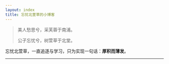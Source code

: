 ```yaml
---
layout: index
title: 忘忧北萱草的小博客
---
```


> 美人愁思兮，采芙蓉于南浦。
>
> 公子忘忧兮，树萱草于北堂。

<a href="https://github.com/Wybxc/wybxc.github.io" target="_blank" style="text-decoration: none">忘忧北萱草</a>，一直追逐与学习，只为实现一句话：**厚积而薄发**。

---

